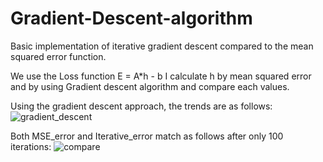 # Gradient-Descent-algorithm
Basic implementation of iterative gradient descent compared to the mean squared error function.

We use the Loss function E = A*h - b
I calculate h by mean squared error and by using Gradient descent algorithm and compare each values.

Using the gradient descent approach, the trends are as follows:
![gradient_descent](https://i.imgur.com/Jq9Nnmt.png)

Both MSE_error and Iterative_error match as follows after only 100 iterations:
![compare](https://i.imgur.com/pFCacKA.png)
